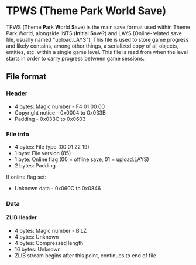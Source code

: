 # TPWS (Theme Park World Save)

TPWS (**T**heme **P**ark **W**orld **S**ave) is the main save format used within Theme Park World, alongside INTS (**In**i**t**ial **S**ave?) and LAYS (Online-related save file, usually named "upload.LAYS"). This file is used to store game progress and likely contains, among other things, a serialized copy of all objects, entities, etc. within a single game level. This file is read from when the level starts in order to carry progress between game sessions.

## File format

### Header

* 4 bytes: Magic number - F4 01 00 00
* Copyright notice - 0x0004 to 0x033B
* Padding - 0x033C to 0x0603

### File info

* 4 bytes: File type (00 01 22 19)
* 1 byte: File version (85)
* 1 byte: Online flag (00 = offline save, 01 = upload.LAYS)
* 2 bytes: Padding

If online flag set:

* Unknown data - 0x060C to 0x0846

### Data

#### ZLIB Header

* 4 bytes: Magic number - BILZ
* 4 bytes: Unknown
* 4 bytes: Compressed length
* 16 bytes: Unknown
* ZLIB stream begins after this point, continues to end of file
